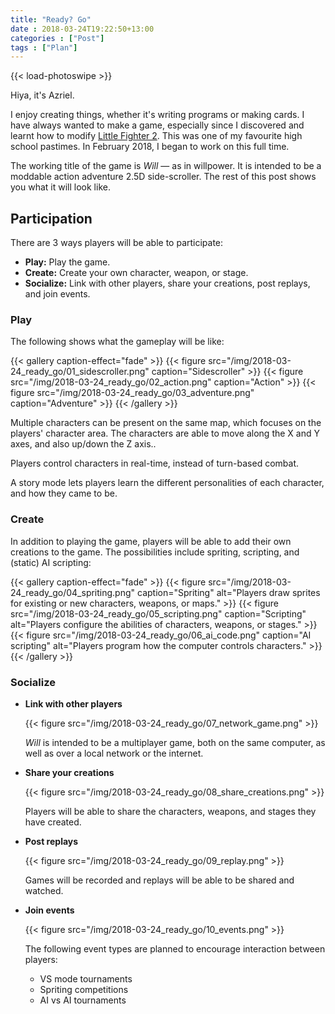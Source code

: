 ```yaml
---
title: "Ready? Go"
date : 2018-03-24T19:22:50+13:00
categories : ["Post"]
tags : ["Plan"]
---
```


{{< load-photoswipe >}}

Hiya, it's Azriel.

I enjoy creating things, whether it's writing programs or making cards. I have always wanted to make a game, especially since I discovered and learnt how to modify [Little Fighter 2][lf2]. This was one of my favourite high school pastimes. In February 2018, I began to work on this full time.

The working title of the game is *Will* &mdash; as in willpower. It is intended to be a moddable action adventure 2.5D side-scroller. The rest of this post shows you what it will look like.

## Participation

There are 3 ways players will be able to participate:

* **Play:** Play the game.
* **Create:** Create your own character, weapon, or stage.
* **Socialize:** Link with other players, share your creations, post replays, and join events.

### Play

The following shows what the gameplay will be like:

{{< gallery caption-effect="fade" >}}
{{< figure src="/img/2018-03-24_ready_go/01_sidescroller.png" caption="Sidescroller" >}}
{{< figure src="/img/2018-03-24_ready_go/02_action.png" caption="Action" >}}
{{< figure src="/img/2018-03-24_ready_go/03_adventure.png" caption="Adventure" >}}
{{< /gallery >}}

Multiple characters can be present on the same map, which focuses on the players' character area. The characters are able to move along the X and Y axes, and also up/down the Z axis..

Players control characters in real-time, instead of turn-based combat.

A story mode lets players learn the different personalities of each character, and how they came to be.

### Create

In addition to playing the game, players will be able to add their own creations to the game. The possibilities include spriting, scripting, and (static) AI scripting:

{{< gallery caption-effect="fade" >}}
{{< figure src="/img/2018-03-24_ready_go/04_spriting.png" caption="Spriting" alt="Players draw sprites for existing or new characters, weapons, or maps." >}}
{{< figure src="/img/2018-03-24_ready_go/05_scripting.png" caption="Scripting" alt="Players configure the abilities of characters, weapons, or stages." >}}
{{< figure src="/img/2018-03-24_ready_go/06_ai_code.png" caption="AI scripting" alt="Players program how the computer controls characters." >}}
{{< /gallery >}}

### Socialize

* **Link with other players**

    {{< figure src="/img/2018-03-24_ready_go/07_network_game.png" >}}

    <i>Will</i> is intended to be a multiplayer game, both on the same computer, as well as over a local network or the internet.

* **Share your creations**

    {{< figure src="/img/2018-03-24_ready_go/08_share_creations.png" >}}

    Players will be able to share the characters, weapons, and stages they have created.

* **Post replays**

    {{< figure src="/img/2018-03-24_ready_go/09_replay.png" >}}

    Games will be recorded and replays will be able to be shared and watched.

* **Join events**

    {{< figure src="/img/2018-03-24_ready_go/10_events.png" >}}

    The following event types are planned to encourage interaction between players:

    - VS mode tournaments
    - Spriting competitions
    - AI vs AI tournaments

[lf2]: http://lf2.net/

